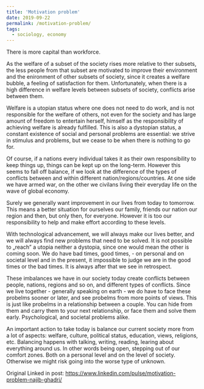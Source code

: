 ```yaml
---
title: 'Motivation problem'
date: 2019-09-22
permalink: /motivation-problem/
tags:
  - sociology, economy
---
```


There is more capital than workforce.


As the welfare of a subset of the society rises more relative to ther subsets, the less people from that subset are motivated to improve their environment and the enironment of other subsets of society, since it creates a welfare bubble, a feeling of satisfaction for them. Unfortunately, when there is a high difference in welfare levels between subsets of society, conflicts arise between them.


Welfare is a utopian status where one does not need to do work, and is not responsible for the welfare of others, not even for the society and has large amount of freedom to entertain herself, himself as the responsibility of achieving welfare is already fulfilled. This is also a dystopian status, a constant existence of social and personal problems are essential: we strive in stimulus and problems, but we cease to be when there is nothing to go for.


Of course, if a nations every individual takes it as their own responsibility to keep things up, things can be kept up on the long-term. However this seems to fall off balance, if we look at the difference of the types of conflicts between and within different nation/regions/countries. At one side we have armed war, on the other we civilans living their everyday life on the wave of global economy.

Surely we generally want improvement in our lives from today to tomorrow. This means a better situation for ourselves our family, friends our nation our region and then, but only then, for everyone. However it is too our responsibility to help and make effort according to these levels.


With technological advancement, we will always make our lives better, and we will always find new problems that need to be solved. It is not possible to „reach” a utopia neither a dystopia, since one would mean the other is coming soon. We do have bad times, good times, - on personal and on societal level and in the present, it impossible to judge we are in the good times or the bad times. It is always after that we see in retrospect.


These imbalances we have in our society today create conflicts between people, nations, regions and so on, and different types of conflicts. Since we live together - generally speaking on earth - we do have to face these probelms sooner or later, and see probelms from more points of views. This is just like probelms in a relationship between a couple. You can hide from them and carry them to your next relationship, or face them and solve them early. Psychological, and societal problems alike.


An important action to take today is balance our current society more from a lot of aspects: welfare, culture, political status, education, views, religions, etc. Balancing happens with talking, writing, reading, learing about everything around us. In other words being open, stepping out of our comfort zones. Both on a personal level and on the level of society. Otherwise we might risk going into the worse type of unknown.


Original Linked in post: https://www.linkedin.com/pulse/motivation-problem-najib-ghadri/
